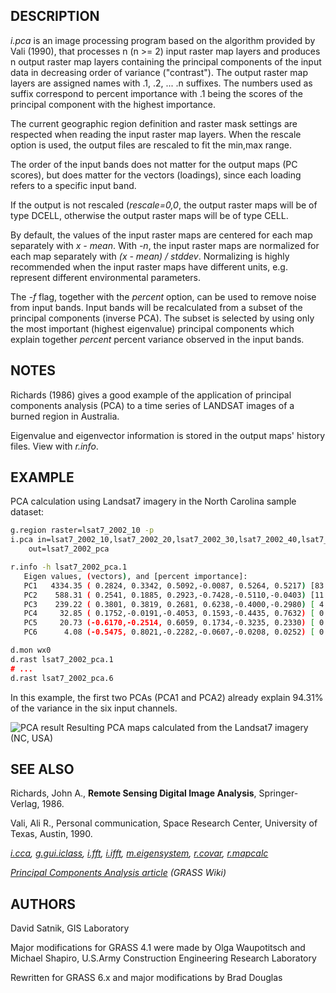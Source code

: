## DESCRIPTION

*i.pca* is an image processing program based on the algorithm provided
by Vali (1990), that processes n (n \>= 2) input raster map layers and
produces n output raster map layers containing the principal components
of the input data in decreasing order of variance ("contrast"). The
output raster map layers are assigned names with .1, .2, ... .n
suffixes. The numbers used as suffix correspond to percent importance
with .1 being the scores of the principal component with the highest
importance.

The current geographic region definition and raster mask settings are
respected when reading the input raster map layers. When the rescale
option is used, the output files are rescaled to fit the min,max range.

The order of the input bands does not matter for the output maps (PC
scores), but does matter for the vectors (loadings), since each loading
refers to a specific input band.

If the output is not rescaled (*rescale=0,0*, the output raster maps
will be of type DCELL, otherwise the output raster maps will be of type
CELL.

By default, the values of the input raster maps are centered for each
map separately with *x - mean*. With *-n*, the input raster maps are
normalized for each map separately with *(x - mean) / stddev*.
Normalizing is highly recommended when the input raster maps have
different units, e.g. represent different environmental parameters.

The *-f* flag, together with the *percent* option, can be used to remove
noise from input bands. Input bands will be recalculated from a subset
of the principal components (inverse PCA). The subset is selected by
using only the most important (highest eigenvalue) principal components
which explain together *percent* percent variance observed in the input
bands.

## NOTES

Richards (1986) gives a good example of the application of principal
components analysis (PCA) to a time series of LANDSAT images of a burned
region in Australia.

Eigenvalue and eigenvector information is stored in the output maps'
history files. View with *r.info*.

## EXAMPLE

PCA calculation using Landsat7 imagery in the North Carolina sample
dataset:

```bash
g.region raster=lsat7_2002_10 -p
i.pca in=lsat7_2002_10,lsat7_2002_20,lsat7_2002_30,lsat7_2002_40,lsat7_2002_50,lsat7_2002_70 \
    out=lsat7_2002_pca

r.info -h lsat7_2002_pca.1
   Eigen values, (vectors), and [percent importance]:
   PC1   4334.35 ( 0.2824, 0.3342, 0.5092,-0.0087, 0.5264, 0.5217) [83.04%]
   PC2    588.31 ( 0.2541, 0.1885, 0.2923,-0.7428,-0.5110,-0.0403) [11.27%]
   PC3    239.22 ( 0.3801, 0.3819, 0.2681, 0.6238,-0.4000,-0.2980) [ 4.58%]
   PC4     32.85 ( 0.1752,-0.0191,-0.4053, 0.1593,-0.4435, 0.7632) [ 0.63%]
   PC5     20.73 (-0.6170,-0.2514, 0.6059, 0.1734,-0.3235, 0.2330) [ 0.40%]
   PC6      4.08 (-0.5475, 0.8021,-0.2282,-0.0607,-0.0208, 0.0252) [ 0.08%]

d.mon wx0
d.rast lsat7_2002_pca.1
# ...
d.rast lsat7_2002_pca.6
```

In this example, the first two PCAs (PCA1 and PCA2) already explain
94.31% of the variance in the six input channels.

![PCA result](i_pca_result.png)
Resulting PCA maps calculated from the Landsat7 imagery (NC, USA)

## SEE ALSO

Richards, John A., **Remote Sensing Digital Image Analysis**,
Springer-Verlag, 1986.

Vali, Ali R., Personal communication, Space Research Center, University
of Texas, Austin, 1990.

*[i.cca](i.cca.md), [g.gui.iclass](g.gui.iclass.md), [i.fft](i.fft.md),
[i.ifft](i.ifft.md), [m.eigensystem](m.eigensystem.md),
[r.covar](r.covar.md), [r.mapcalc](r.mapcalc.md)*

*[Principal Components Analysis
article](https://grasswiki.osgeo.org/wiki/Principal_Components_Analysis)
(GRASS Wiki)*

## AUTHORS

David Satnik, GIS Laboratory

Major modifications for GRASS 4.1 were made by
Olga Waupotitsch and Michael Shapiro, U.S.Army Construction Engineering
Research Laboratory

Rewritten for GRASS 6.x and major modifications by
Brad Douglas
